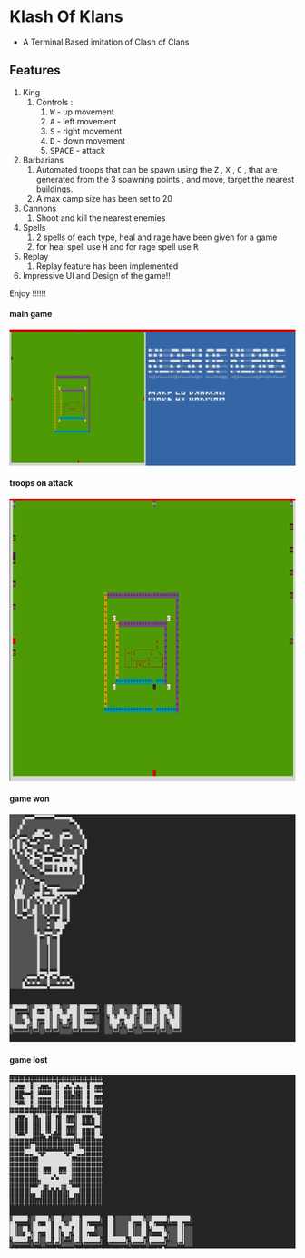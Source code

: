 # Klash Of Klans 

- A Terminal Based imitation of Clash of Clans 

## Features

1. King 
   1. Controls : 
      1. <KBD>W</KBD> - up movement
      2. <KBD>A</KBD> - left movement
      3. <KBD>S</KBD> - right movement
      4. <KBD>D</KBD> - down movement
      5. <KBD>SPACE</KBD> - attack
2. Barbarians 
   1. Automated troops that can be spawn using the <KBD>Z</KBD> , <KBD>X</KBD> , <KBD>C</KBD> , that are generated from the 3 spawning points , and move, target the nearest buildings.
   2. A max camp size has been set to 20
3. Cannons
   1. Shoot and kill the nearest enemies
4. Spells 
   1. 2 spells of each type, heal and rage have been given for a game 
   2. for heal spell use <KBD>H</KBD> and for rage spell use <KBD>R</KBD>
5. Replay 
   1. Replay feature has been implemented 
6. Impressive UI and Design of the game!!

Enjoy !!!!!!

#### main game
<img src ="images/maingame.png" alt ="game">

#### troops on attack

<img src ="images/barbs.png" alt ="barbs">

#### game won

<img src ="images/gamewon.png" alt ="won">

#### game lost
<img src ="images/gamelost.png" alt ="lost">